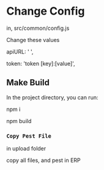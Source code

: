 # Change Config 

in, src/common/config.js

Change these values

apiURL: ' ',

token: 'token [key]:[value]',

## Make Build

In the project directory, you can run:

npm i

npm build

### `Copy Pest File`

in upload folder

copy all files, and pest in ERP
